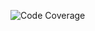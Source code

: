 ![Code Coverage](https://raw.githubusercontent.com/antonshell/placeholder-service/master/.github/badges/coverage.svg)